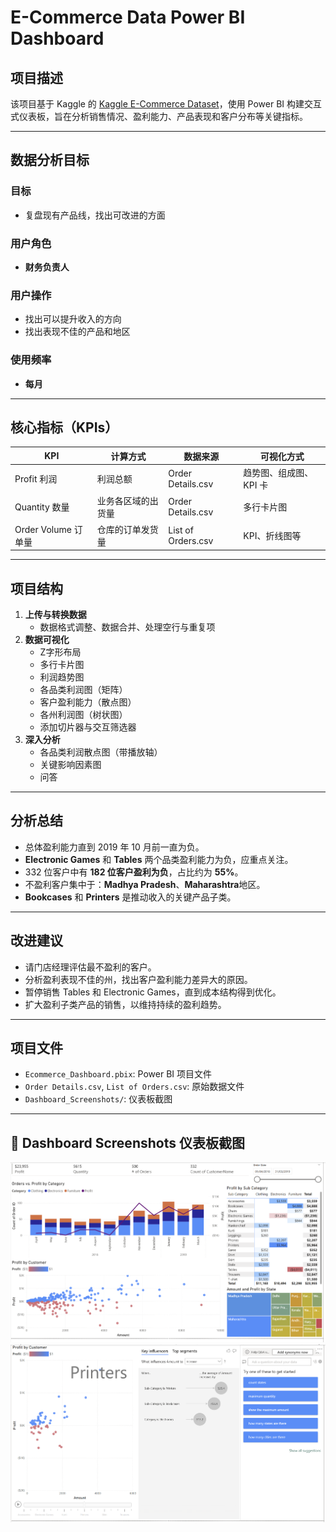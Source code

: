 # E-Commerce Data Power BI Dashboard

## 项目描述

该项目基于 Kaggle 的 [Kaggle E-Commerce Dataset](https://www.kaggle.com/datasets/benroshan/ecommerce-data)，使用 Power BI 构建交互式仪表板，旨在分析销售情况、盈利能力、产品表现和客户分布等关键指标。

---

## 数据分析目标

### 目标

- 复盘现有产品线，找出可改进的方面

### 用户角色

- **财务负责人**

### 用户操作

- 找出可以提升收入的方向  
- 找出表现不佳的产品和地区

### 使用频率

- **每月**

---

## 核心指标（KPIs）

| KPI | 计算方式 | 数据来源 | 可视化方式 |
|----------|------|----------|-------------|
| Profit 利润 | 利润总额 | Order Details.csv | 趋势图、组成图、KPI 卡 |
| Quantity 数量 | 业务各区域的出货量 | Order Details.csv | 多行卡片图 |
| Order Volume 订单量 | 仓库的订单发货量 | List of Orders.csv | KPI、折线图等 |

---

## 项目结构

1. **上传与转换数据**
   - 数据格式调整、数据合并、处理空行与重复项
2. **数据可视化**
   - Z字形布局
   - 多行卡片图
   - 利润趋势图
   - 各品类利润图（矩阵）
   - 客户盈利能力（散点图）
   - 各州利润图（树状图）
   - 添加切片器与交互筛选器
4. **深入分析**
   - 各品类利润散点图（带播放轴）
   - 关键影响因素图
   - 问答

---

## 分析总结

- 总体盈利能力直到 2019 年 10 月前一直为负。
- **Electronic Games** 和 **Tables** 两个品类盈利能力为负，应重点关注。
- 332 位客户中有 **182 位客户盈利为负**，占比约为 **55%**。
- 不盈利客户集中于：**Madhya Pradesh**、**Maharashtra**地区。
- **Bookcases** 和 **Printers** 是推动收入的关键产品子类。

---

## 改进建议

- 请门店经理评估最不盈利的客户。
- 分析盈利表现不佳的州，找出客户盈利能力差异大的原因。
- 暂停销售 Tables 和 Electronic Games，直到成本结构得到优化。
- 扩大盈利子类产品的销售，以维持持续的盈利趋势。

---

## 项目文件

- `Ecommerce_Dashboard.pbix`: Power BI 项目文件  
- `Order Details.csv`, `List of Orders.csv`: 原始数据文件  
- `Dashboard_Screenshots/`: 仪表板截图  

---

## 📸 Dashboard Screenshots 仪表板截图

![Dashboard 1](Dashboard_Screenshots/dashboard1.png)  
![Dashboard 2](Dashboard_Screenshots/dashboard2.png)
